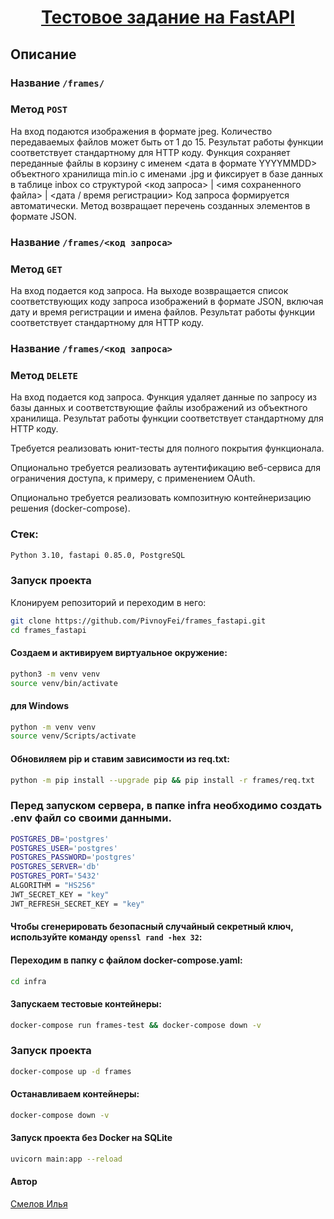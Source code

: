 <h1 align="center"><a target="_blank" href="https://github.com/PivnoyFei/yatube_project/">Тестовое задание на FastAPI</a></h1>

## Описание
### Название ```/frames/```
### Метод ```POST```
На вход подаются изображения в формате jpeg. 
Количество передаваемых файлов может быть от 1 до 15.
Результат работы функции соответствует стандартному для HTTP коду.
Функция сохраняет переданные файлы в корзину с именем <дата в формате YYYYMMDD> объектного хранилища min.io с именами <UUID>.jpg и фиксирует в базе данных в таблице inbox со структурой <код запроса> | <имя сохраненного файла> | <дата / время регистрации>
Код запроса формируется автоматически.
Метод возвращает перечень созданных элементов в формате JSON.
### Название ```/frames/<код запроса>```
### Метод ```GET```
На вход подается код запроса.
На выходе возвращается список соответствующих коду запроса изображений в формате JSON, включая дату и время регистрации и имена файлов.
Результат работы функции соответствует стандартному для HTTP коду.
### Название ```/frames/<код запроса>```
### Метод ```DELETE```
На вход подается код запроса.
Функция удаляет данные по запросу из базы данных и соответствующие файлы изображений из объектного хранилища.
Результат работы функции соответствует стандартному для HTTP коду.

Требуется реализовать юнит-тесты для полного покрытия функционала.

Опционально требуется реализовать аутентификацию веб-сервиса для ограничения доступа, к примеру, с применением OAuth.

Опционально требуется реализовать композитную контейнеризацию решения (docker-compose).


### Стек: 
```bash
Python 3.10, fastapi 0.85.0, PostgreSQL
```

### Запуск проекта
Клонируем репозиторий и переходим в него:
```bash
git clone https://github.com/PivnoyFei/frames_fastapi.git
cd frames_fastapi
```
#### Создаем и активируем виртуальное окружение:
```bash
python3 -m venv venv
source venv/bin/activate
```
#### для Windows
```bash
python -m venv venv
source venv/Scripts/activate
```
#### Обновиляем pip и ставим зависимости из req.txt:
```bash
python -m pip install --upgrade pip && pip install -r frames/req.txt
```

### Перед запуском сервера, в папке infra необходимо создать .env файл со своими данными.
```bash
POSTGRES_DB='postgres'
POSTGRES_USER='postgres'
POSTGRES_PASSWORD='postgres'
POSTGRES_SERVER='db'
POSTGRES_PORT='5432'
ALGORITHM = "HS256"
JWT_SECRET_KEY = "key"
JWT_REFRESH_SECRET_KEY = "key"
```
#### Чтобы сгенерировать безопасный случайный секретный ключ, используйте команду ```openssl rand -hex 32```:

#### Переходим в папку с файлом docker-compose.yaml:
```bash
cd infra
```
#### Запускаем тестовые контейнеры:
```bash
docker-compose run frames-test && docker-compose down -v
```

### Запуск проекта
```bash
docker-compose up -d frames
```

#### Останавливаем контейнеры:
```bash
docker-compose down -v
```

#### Запуск проекта без Docker на SQLite
```bash
uvicorn main:app --reload
```

#### Автор
[Смелов Илья](https://github.com/PivnoyFei)
